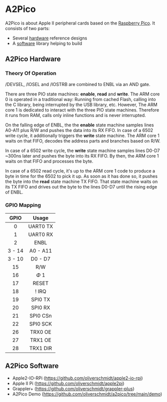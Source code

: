 # A2Pico

A2Pico is about Apple II peripheral cards based on the [Raspberry Pico](https://www.raspberrypi.com/products/raspberry-pi-pico/). It consists of two parts:
* Several [hardware](#a2pico-hardware) reference designs
* A [software](#a2pico-software) library helping to build

## A2Pico Hardware

### Theory Of Operation

/DEVSEL, /IOSEL and /IOSTRB are combined to ENBL via an AND gate.

There are three PIO state machines: __enable__, __read__ and __write__. The ARM core 0 is operated in a traditional way: Running from cached Flash, calling into the
C library, being interrupted by the USB library, etc. However, The ARM core 1 is dedicated to interact with the three PIO state machines. Therefore it runs from RAM,
calls only inline functions and is never interrupted.

On the falling edge of ENBL, the the __enable__ state machine samples lines A0-A11 plus R/W and pushes the data into its RX FIFO. In case of a 6502 write cycle, it
additionally triggers the __write__ state machine. The ARM core 1 waits on that FIFO, decodes the address parts and branches based on R/W.

In case of a 6502 write cycle, the __write__ state machine samples lines D0-D7 ~300ns later and pushes the byte into its RX FIFO. By then, the ARM core 1 waits on
that FIFO and processes the byte.

In case of a 6502 read cycle, it's up to the ARM core 1 code to produce a byte in time for the 6502 to pick it up. As soon as it has done so, it pushes the byte
into the __read__ state machine TX FIFO. That state machine waits on its TX FIFO and drives out the byte to the lines D0-D7 until the rising edge of ENBL.

### GPIO Mapping

| GPIO   | Usage    |
|:------:|:--------:|
| 0      | UART0 TX |
| 1      | UART0 RX |
| 2      | ENBL     |
| 3 - 14 | A0 - A11 |
| 3 - 10 | D0 - D7  |
| 15     | R/W      |
| 16     | $\Phi$ 1 |
| 17     | RESET    |
| 18     | ! IRQ    |
| 19     | SPI0 TX  |
| 20     | SPI0 RX  |
| 21     | SPI0 CSn |
| 22     | SPI0 SCK |
| 26     | TRX0 OE  |
| 27     | TRX1 OE  |
| 28     | TRX1 DIR |

## A2Pico Software

* Apple2-IO-RPi (https://github.com/oliverschmidt/apple2-io-rpi)
* Apple II Pi (https://github.com/oliverschmidt/apple2pi)
* Grappler+ (https://github.com/oliverschmidt/grappler-plus)
* A2Pico Demo (https://github.com/oliverschmidt/a2pico/tree/main/demo)
